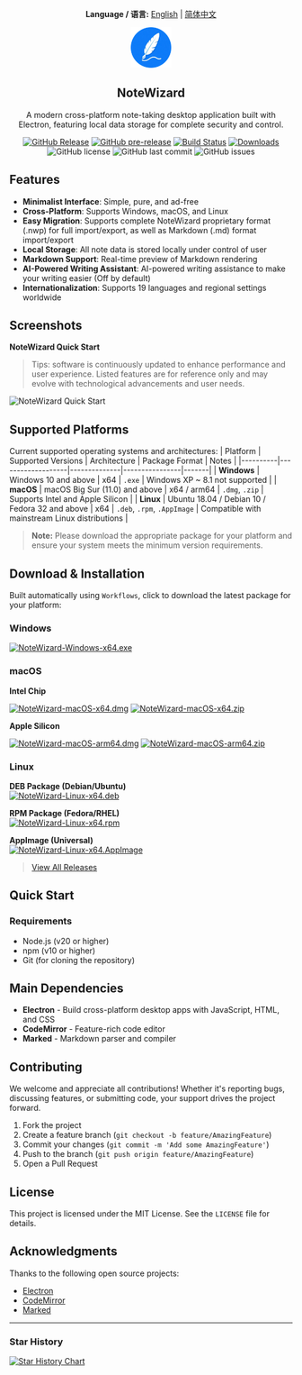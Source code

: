 <div align="center">

**Language / 语言:** [English](README.md) | [简体中文](README_CN.md)

</div>

<div align="center">
  <img src="src/assets/logo/app-logo-128.png" alt="NoteWizard Logo" width="72">
  <h2> NoteWizard </h2>
  <p>A modern cross-platform note-taking desktop application built with Electron, featuring local data storage for complete security and control.</p>
  
[![GitHub Release](https://img.shields.io/github/v/release/jetyu/NoteWizard?style=flat-square)](https://github.com/jetyu/NoteWizard/releases/latest)
[![GitHub pre-release](https://img.shields.io/github/v/release/jetyu/NoteWizard?include_prereleases&style=flat-square&label=pre-release)](https://github.com/jetyu/NoteWizard/releases)
[![Build Status](https://github.com/jetyu/NoteWizard/actions/workflows/build.yml/badge.svg?branch=main)](https://github.com/jetyu/NoteWizard/actions/workflows/build.yml)
[![Downloads](https://img.shields.io/github/downloads/jetyu/NoteWizard/total?style=flat-square&logo=github)](https://github.com/jetyu/NoteWizard/releases/)
![GitHub license](https://img.shields.io/github/license/jetyu/NoteWizard?style=flat-square)
![GitHub last commit](https://img.shields.io/github/last-commit/jetyu/NoteWizard)
![GitHub issues](https://img.shields.io/github/issues/jetyu/NoteWizard)

</div>

## Features
- **Minimalist Interface**: Simple, pure, and ad-free
- **Cross-Platform**: Supports Windows, macOS, and Linux
- **Easy Migration**: Supports complete NoteWizard proprietary format (.nwp) for full import/export, as well as Markdown (.md) format import/export
- **Local Storage**: All note data is stored locally under control of user
- **Markdown Support**: Real-time preview of Markdown rendering
- **AI-Powered Writing Assistant**: AI-powered writing assistance to make your writing easier (Off by default)
- **Internationalization**: Supports 19 languages and regional settings worldwide

## Screenshots
**NoteWizard Quick Start**  
> Tips: software is continuously updated to enhance performance and user experience. Listed features are for reference only and may evolve with technological advancements and user needs.

![NoteWizard Quick Start](./doc/getstarted/v0.2.6.webp)

## Supported Platforms

Current supported operating systems and architectures:
| Platform | Supported Versions | Architecture | Package Format | Notes |
|----------|-------------------|--------------|----------------|-------|
| **Windows** | Windows 10 and above | x64 | `.exe` | Windows XP ~ 8.1 not supported |
| **macOS** | macOS Big Sur (11.0) and above | x64 / arm64 | `.dmg`, `.zip` | Supports Intel and Apple Silicon |
| **Linux** | Ubuntu 18.04 / Debian 10 / Fedora 32 and above | x64 | `.deb`, `.rpm`, `.AppImage` | Compatible with mainstream Linux distributions |

>  **Note:** Please download the appropriate package for your platform and ensure your system meets the minimum version requirements.

## Download & Installation
Built automatically using `Workflows`, click to download the latest package for your platform:

### Windows

[![NoteWizard-Windows-x64.exe](https://img.shields.io/badge/NoteWizard--Windows--x64.exe-0078D4?style=flat-square&logo=windows&logoColor=white)](https://github.com/jetyu/NoteWizard/releases/latest/download/NoteWizard-Windows-x64.exe)

### macOS

**Intel Chip**

[![NoteWizard-macOS-x64.dmg](https://img.shields.io/badge/NoteWizard--macOS--x64.dmg-000000?style=flat-square&logo=apple&logoColor=white)](https://github.com/jetyu/NoteWizard/releases/latest/download/NoteWizard-macOS-x64.dmg)
[![NoteWizard-macOS-x64.zip](https://img.shields.io/badge/NoteWizard--macOS--x64.zip-000000?style=flat-square&logo=apple&logoColor=white)](https://github.com/jetyu/NoteWizard/releases/latest/download/NoteWizard-macOS-x64.zip)

**Apple Silicon**

[![NoteWizard-macOS-arm64.dmg](https://img.shields.io/badge/NoteWizard--macOS--arm64.dmg-000000?style=flat-square&logo=apple&logoColor=white)](https://github.com/jetyu/NoteWizard/releases/latest/download/NoteWizard-macOS-arm64.dmg)
[![NoteWizard-macOS-arm64.zip](https://img.shields.io/badge/NoteWizard--macOS--arm64.zip-000000?style=flat-square&logo=apple&logoColor=white)](https://github.com/jetyu/NoteWizard/releases/latest/download/NoteWizard-macOS-arm64.zip)


### Linux

**DEB Package (Debian/Ubuntu)**  
[![NoteWizard-Linux-x64.deb](https://img.shields.io/badge/NoteWizard--Linux--x64.deb-FCC624?style=flat-square&logo=debian&logoColor=black)](https://github.com/jetyu/NoteWizard/releases/latest/download/NoteWizard-Linux-x64.deb)

**RPM Package (Fedora/RHEL)**  
[![NoteWizard-Linux-x64.rpm](https://img.shields.io/badge/NoteWizard--Linux--x64.rpm-FCC624?style=flat-square&logo=redhat&logoColor=black)](https://github.com/jetyu/NoteWizard/releases/latest/download/NoteWizard-Linux-x64.rpm)

**AppImage (Universal)**  
[![NoteWizard-Linux-x64.AppImage](https://img.shields.io/badge/NoteWizard--Linux--x64.AppImage-FCC624?style=flat-square&logo=linux&logoColor=black)](https://github.com/jetyu/NoteWizard/releases/latest/download/NoteWizard-Linux-x64.AppImage)


>   [View All Releases](https://github.com/jetyu/NoteWizard/releases/latest)


## Quick Start

### Requirements

- Node.js (v20 or higher)
- npm (v10 or higher)
- Git (for cloning the repository)

## Main Dependencies

- **Electron** - Build cross-platform desktop apps with JavaScript, HTML, and CSS
- **CodeMirror** - Feature-rich code editor
- **Marked** - Markdown parser and compiler

## Contributing

We welcome and appreciate all contributions! Whether it's reporting bugs, discussing features, or submitting code, your support drives the project forward.

1. Fork the project
2. Create a feature branch (`git checkout -b feature/AmazingFeature`)
3. Commit your changes (`git commit -m 'Add some AmazingFeature'`)
4. Push to the branch (`git push origin feature/AmazingFeature`)
5. Open a Pull Request

## License

This project is licensed under the MIT License. See the `LICENSE` file for details.

## Acknowledgments

Thanks to the following open source projects:
- [Electron](https://www.electronjs.org/)
- [CodeMirror](https://codemirror.net/)
- [Marked](https://marked.js.org/)

---

### Star History
[![Star History Chart](https://api.star-history.com/svg?repos=jetyu/NoteWizard)](https://star-history.com/#jetyu/NoteWizard)  
